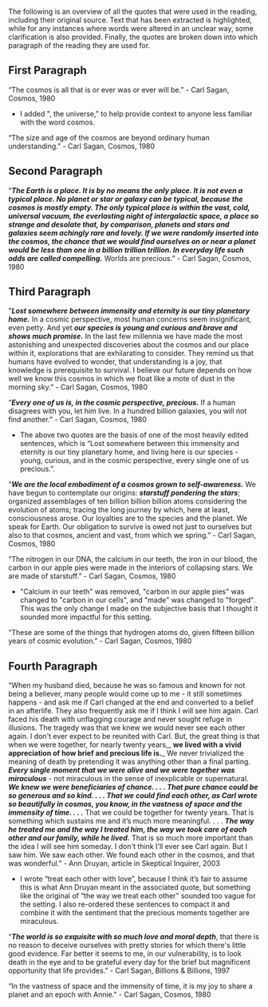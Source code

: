 The following is an overview of all the quotes that were used in the reading, including their original source. Text that has been extracted is highlighted, while for any instances where words were altered in an unclear way, some clarification is also provided. Finally, the quotes are broken down into which paragraph of the reading they are used for. 

## First Paragraph

“The cosmos is all that is or ever was or ever will be.” - Carl Sagan, Cosmos, 1980

- I added ", the universe," to help provide context to anyone less familiar with the word cosmos.

“The size and age of the cosmos are beyond ordinary human understanding." - Carl Sagan, Cosmos, 1980


## Second Paragraph

“**_The Earth is a place. It is by no means the only place. It is not even a typical place. No planet or star or galaxy can be typical, because the cosmos is mostly empty. The only typical place is within the vast, cold, universal vacuum, the everlasting night of intergalactic space, a place so strange and desolate that, by comparison, planets and stars and galaxies seem achingly rare and lovely. If we were randomly inserted into the cosmos, the chance that we would find ourselves on or near a planet would be less than one in a billion trillion trillion. In everyday life such odds are called compelling._** Worlds are precious.” - Carl Sagan, Cosmos, 1980


## Third Paragraph

"_**Lost somewhere between immensity and eternity is our tiny planetary home.**_ In a cosmic perspective, most human concerns seem insignificant, even petty. And yet _**our species is young and curious and brave and shows much promise.**_ In the last few millennia we have made the most astonishing and unexpected discoveries about the cosmos and our place within it, explorations that are exhilarating to consider. They remind us that humans have evolved to wonder, that understanding is a joy, that knowledge is prerequisite to survival. I believe our future depends on how well we know this cosmos in which we float like a mote of dust in the morning sky.” - Carl Sagan, Cosmos, 1980

“_**Every one of us is, in the cosmic perspective, precious.**_ If a human disagrees with you, let him live. In a hundred billion galaxies, you will not find another.” - Carl Sagan, Cosmos, 1980

- The above two quotes are the basis of one of the most heavily edited sentences, which is “Lost somewhere between this immensity and eternity is our tiny planetary home, and living here is our species - young, curious, and in the cosmic perspective, every single one of us precious.”.

“_**We are the local embodiment of a cosmos grown to self-awareness.**_ We have begun to contemplate our origins: _**starstuff pondering the stars**_; organized assemblages of ten billion billion billion atoms considering the evolution of atoms; tracing the long journey by which, here at least, consciousness arose. Our loyalties are to the species and the planet. We speak for Earth. Our obligation to survive is owed not just to ourselves but also to that cosmos, ancient and vast, from which we spring.” - Carl Sagan, Cosmos, 1980

“The nitrogen in our DNA, the calcium in our teeth, the iron in our blood, the carbon in our apple pies were made in the interiors of collapsing stars. We are made of starstuff.” - Carl Sagan, Cosmos, 1980

- "Calcium in our teeth" was removed, "carbon in our apple pies" was changed to "carbon in our cells", and "made" was changed to "forged". This was the only change I made on the subjective basis that I thought it sounded more impactful for this setting. 

“These are some of the things that hydrogen atoms do, given fifteen billion years of cosmic evolution.” - Carl Sagan, Cosmos, 1980

## Fourth Paragraph

“When my husband died, because he was so famous and known for not being a believer, many people would come up to me - it still sometimes happens - and ask me if Carl changed at the end and converted to a belief in an afterlife. They also frequently ask me if I think I will see him again. Carl faced his death with unflagging courage and never sought refuge in illusions. The tragedy was that we knew we would never see each other again. I don't ever expect to be reunited with Carl. But, the great thing is that when we were together, for nearly twenty years,_ **we lived with a vivid appreciation of how brief and precious life is.**_ We never trivialized the meaning of death by pretending it was anything other than a final parting. _**Every single moment that we were alive and we were together was miraculous**_ - not miraculous in the sense of inexplicable or supernatural. _**We knew we were beneficiaries of chance. . . . That pure chance could be so generous and so kind. . . . That we could find each other, as Carl wrote so beautifully in cosmos, you know, in the vastness of space and the immensity of time. . . .**_ That we could be together for twenty years. That is something which sustains me and it’s much more meaningful. . . . _**The way he treated me and the way I treated him, the way we took care of each other and our family, while he lived.**_ That is so much more important than the idea I will see him someday. I don't think I'll ever see Carl again. But I saw him. We saw each other. We found each other in the cosmos, and that was wonderful.” - Ann Druyan, article in Skeptical Inquirer, 2003

- I wrote “treat each other with love”, because I think it’s fair to assume this is what Ann Druyan meant in the associated quote, but something like the original of “the way we treat each other” sounded too vague for the setting. I also re-ordered these sentences to compact it and combine it with the sentiment that the precious moments together are miraculous. 

“_**The world is so exquisite with so much love and moral depth**_, that there is no reason to deceive ourselves with pretty stories for which there's little good evidence. Far better it seems to me, in our vulnerability, is to look death in the eye and to be grateful every day for the brief but magnificent opportunity that life provides.” -  Carl Sagan, Billions & Billions, 1997

“In the vastness of space and the immensity of time, it is my joy to share a planet and an epoch with Annie." - Carl Sagan, Cosmos, 1980

